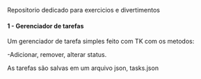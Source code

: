 Repositorio dedicado 
para exercicios e divertimentos

#### 1 - Gerenciador de tarefas
Um gerenciador de tarefa simples feito com TK com os metodos:

-Adicionar, remover, alterar status. 

As tarefas são salvas em um arquivo json, tasks.json 
